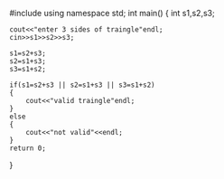 #include <iostream>
using namespace std;
int main() {
    int s1,s2,s3;
    
    cout<<"enter 3 sides of traingle"endl;
    cin>>s1>>s2>>s3;
    
    s1=s2+s3;
    s2=s1+s3;
    s3=s1+s2;
    
    if(s1=s2+s3 || s2=s1+s3 || s3=s1+s2)
    {
        cout<<"valid traingle"endl;
    }
    else
    {
        cout<<"not valid"<<endl;
    }
    return 0;
}
